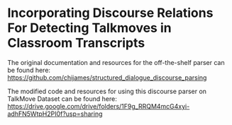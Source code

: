 # Incorporating Discourse Relations For Detecting Talkmoves in Classroom Transcripts

The original documentation and resources for the off-the-shelf parser can be found here: https://github.com/chijames/structured_dialogue_discourse_parsing

The modified code and resources for using this discourse parser on TalkMove Dataset can be found here:
https://drive.google.com/drive/folders/1F9g_RRQM4mcG4xyi-adhFN5WtpH2PI0f?usp=sharing

